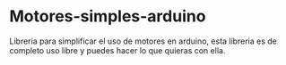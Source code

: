 # Motores-simples-arduino

Libreria para simplificar el uso de motores en arduino, esta libreria es de completo uso libre y puedes hacer lo que quieras con ella.
